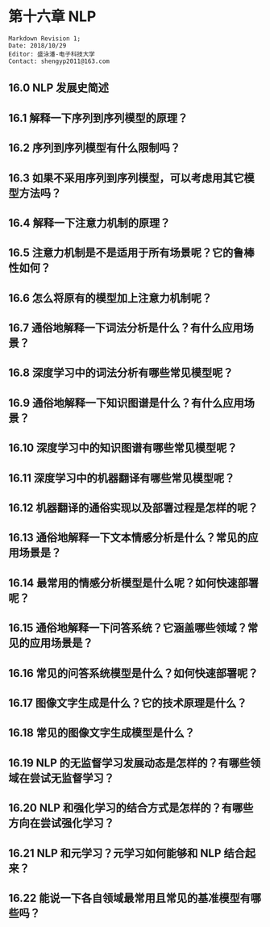 # 第十六章 NLP

    Markdown Revision 1;
    Date: 2018/10/29
    Editor: 盛泳潘-电子科技大学
    Contact: shengyp2011@163.com

## 16.0 NLP 发展史简述

## 16.1 解释一下序列到序列模型的原理？

## 16.2 序列到序列模型有什么限制吗？

## 16.3 如果不采用序列到序列模型，可以考虑用其它模型方法吗？

## 16.4 解释一下注意力机制的原理？

## 16.5 注意力机制是不是适用于所有场景呢？它的鲁棒性如何？

## 16.6 怎么将原有的模型加上注意力机制呢？

## 16.7 通俗地解释一下词法分析是什么？有什么应用场景？

## 16.8 深度学习中的词法分析有哪些常见模型呢？

## 16.9 通俗地解释一下知识图谱是什么？有什么应用场景？

## 16.10 深度学习中的知识图谱有哪些常见模型呢？

## 16.11 深度学习中的机器翻译有哪些常见模型呢？

## 16.12 机器翻译的通俗实现以及部署过程是怎样的呢？

## 16.13 通俗地解释一下文本情感分析是什么？常见的应用场景是？

## 16.14 最常用的情感分析模型是什么呢？如何快速部署呢？

## 16.15 通俗地解释一下问答系统？它涵盖哪些领域？常见的应用场景是？

## 16.16 常见的问答系统模型是什么？如何快速部署呢？

## 16.17 图像文字生成是什么？它的技术原理是什么？

## 16.18 常见的图像文字生成模型是什么？

## 16.19 NLP 的无监督学习发展动态是怎样的？有哪些领域在尝试无监督学习？

## 16.20 NLP 和强化学习的结合方式是怎样的？有哪些方向在尝试强化学习？

## 16.21 NLP 和元学习？元学习如何能够和 NLP 结合起来？

## 16.22 能说一下各自领域最常用且常见的基准模型有哪些吗？